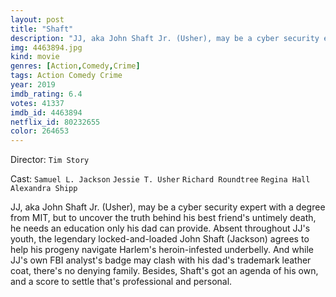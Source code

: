```yaml
---
layout: post
title: "Shaft"
description: "JJ, aka John Shaft Jr. (Usher), may be a cyber security expert with a degree from MIT, but to uncover the truth behind his best friend's untimely death, he needs an education only his dad can provide. Absent throughout JJ's youth, the legendary locked-and-loaded John Shaft (Jackson) agrees to help his progeny navigate Harlem's heroin-infested underbelly. And while JJ's own FBI analyst's badge may clash with his dad's tradema.."
img: 4463894.jpg
kind: movie
genres: [Action,Comedy,Crime]
tags: Action Comedy Crime 
year: 2019
imdb_rating: 6.4
votes: 41337
imdb_id: 4463894
netflix_id: 80232655
color: 264653
---
```

Director: `Tim Story`  

Cast: `Samuel L. Jackson` `Jessie T. Usher` `Richard Roundtree` `Regina Hall` `Alexandra Shipp` 

JJ, aka John Shaft Jr. (Usher), may be a cyber security expert with a degree from MIT, but to uncover the truth behind his best friend's untimely death, he needs an education only his dad can provide. Absent throughout JJ's youth, the legendary locked-and-loaded John Shaft (Jackson) agrees to help his progeny navigate Harlem's heroin-infested underbelly. And while JJ's own FBI analyst's badge may clash with his dad's trademark leather coat, there's no denying family. Besides, Shaft's got an agenda of his own, and a score to settle that's professional and personal.
